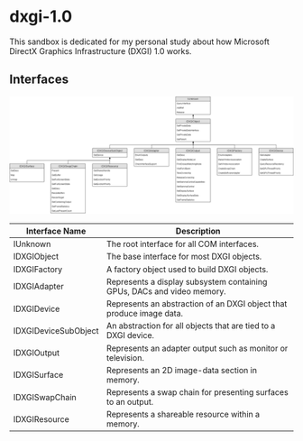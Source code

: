 # dxgi-1.0
This sandbox is dedicated for my personal study about how Microsoft DirectX Graphics Infrastructure (DXGI) 1.0 works.

## Interfaces

![alt text](https://github.com/toivjon/dxgi-sandbox/blob/master/dxgi-1.0/images/dxgi-interfaces-1.0.png "DXGI 1.0 Interfaces")

| Interface Name         | Description |
| ---------------------- | ----------- |
| IUnknown               | The root interface for all COM interfaces. |
| IDXGIObject            | The base interface for most DXGI objects. |
| IDXGIFactory           | A factory object used to build DXGI objects. |
| IDXGIAdapter 		     | Represents a display subsystem containing GPUs, DACs and video memory. |
| IDXGIDevice 		     | Represents an abstraction of an DXGI object that produce image data. |
| IDXGIDeviceSubObject 	 | An abstraction for all objects that are tied to a DXGI device. |
| IDXGIOutput            | Represents an adapter output such as monitor or television. |
| IDXGISurface           | Represents an 2D image-data section in memory. |
| IDXGISwapChain         | Represents a swap chain for presenting surfaces to an output. |
| IDXGIResource          | Represents a shareable resource within a memory. |